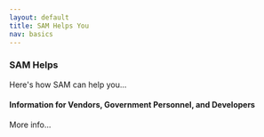 ```yaml
---
layout: default
title: SAM Helps You
nav: basics
---
```

### SAM Helps


Here's how SAM can help you...

#### Information for Vendors, Government Personnel, and Developers

More info...
